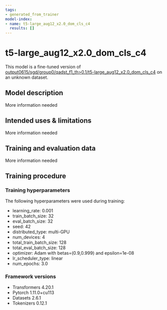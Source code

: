 ```yaml
---
tags:
- generated_from_trainer
model-index:
- name: t5-large_aug12_x2.0_dom_cls_c4
  results: []
---
```


<!-- This model card has been generated automatically according to the information the Trainer had access to. You
should probably proofread and complete it, then remove this comment. -->

# t5-large_aug12_x2.0_dom_cls_c4

This model is a fine-tuned version of [output0615/sgd/group0/qadst_f1_th>0.1/t5-large_aug12_x2.0_dom_cls_c4](https://huggingface.co/output0615/sgd/group0/qadst_f1_th>0.1/t5-large_aug12_x2.0_dom_cls_c4) on an unknown dataset.

## Model description

More information needed

## Intended uses & limitations

More information needed

## Training and evaluation data

More information needed

## Training procedure

### Training hyperparameters

The following hyperparameters were used during training:
- learning_rate: 0.001
- train_batch_size: 32
- eval_batch_size: 32
- seed: 42
- distributed_type: multi-GPU
- num_devices: 4
- total_train_batch_size: 128
- total_eval_batch_size: 128
- optimizer: Adam with betas=(0.9,0.999) and epsilon=1e-08
- lr_scheduler_type: linear
- num_epochs: 3.0

### Framework versions

- Transformers 4.20.1
- Pytorch 1.11.0+cu113
- Datasets 2.6.1
- Tokenizers 0.12.1
